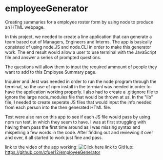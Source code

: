 # employeeGenerator
Creating summaries for a employee roster form by using node to produce an HTML webpage.

In this project, we needed to create a line application that can generate a team based out of Managers, Engineers and Interns. The app is basically consisted of using node.JS and node.CLI in order to make this generator work. The end result would allow a user to use terminal with the JavaScript file and answer a series of prompted questions. 

The questions will allow them to input the required ammount of people they want to add to this Employee Summary page. 

Inquirer and Jest was needed in order to run the node program through the terminal, so the use of npm install in the termianl was needed in order to have the application working properly. I also had to create a .gitignore file to ignore the large node_modules file that would be thrown at us. In the "lib" file, I needed to create seperate JS files that would input the info needed from each person into the then generated HTML file. 

Test were also ran on this app to see if each JS file would pass by using npm run test, in which they seem to have. I was at first struggling with having them pass the first time around as I was missing syntax and mispelling a few words in the code. After finding out and reviewing it over and over, it all started to work just fine and pass.

link to the video of the app working: ![Click here](https://drive.google.com/file/d/12A0vB89Uusdjf4-Ed6zgnW8Gh8JR02pv/view)
link to GitHub: https://github.com/cfuer12/employeeGenerator 
